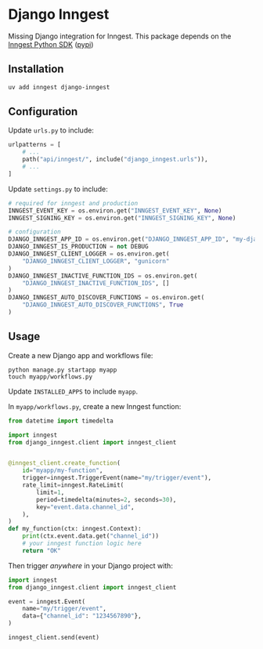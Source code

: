 # Django Inngest

Missing Django integration for Inngest. This package depends on the [Inngest Python SDK](https://github.com/inngest/inngest-python) ([pypi](https://pypi.org/project/inngest/))


## Installation
```bash
uv add inngest django-inngest
```

## Configuration

Update `urls.py` to include:

```python
urlpatterns = [
    # ...
    path("api/inngest/", include("django_inngest.urls")),
    # ...
]
```


Update `settings.py` to include:

```python
# required for inngest and production
INNGEST_EVENT_KEY = os.environ.get("INNGEST_EVENT_KEY", None)
INNGEST_SIGNING_KEY = os.environ.get("INNGEST_SIGNING_KEY", None)

# configuration
DJANGO_INNGEST_APP_ID = os.environ.get("DJANGO_INNGEST_APP_ID", "my-django-project")
DJANGO_INNGEST_IS_PRODUCTION = not DEBUG
DJANGO_INNGEST_CLIENT_LOGGER = os.environ.get(
    "DJANGO_INNGEST_CLIENT_LOGGER", "gunicorn"
)
DJANGO_INNGEST_INACTIVE_FUNCTION_IDS = os.environ.get(
    "DJANGO_INNGEST_INACTIVE_FUNCTION_IDS", []
)
DJANGO_INNGEST_AUTO_DISCOVER_FUNCTIONS = os.environ.get(
    "DJANGO_INNGEST_AUTO_DISCOVER_FUNCTIONS", True
)
```

## Usage

Create a new Django app and workflows file:
```
python manage.py startapp myapp
touch myapp/workflows.py
```
Update `INSTALLED_APPS` to include `myapp`.

In `myapp/workflows.py`, create a new Inngest function:
```python
from datetime import timedelta

import inngest
from django_inngest.client import inngest_client


@inngest_client.create_function(
    id="myapp/my-function",
    trigger=inngest.TriggerEvent(name="my/trigger/event"),
    rate_limit=inngest.RateLimit(
        limit=1,
        period=timedelta(minutes=2, seconds=30),
        key="event.data.channel_id",
    ),
)
def my_function(ctx: inngest.Context):
    print(ctx.event.data.get("channel_id"))
    # your inngest function logic here
    return "OK"
```

Then trigger _anywhere_ in your Django project with:

```python
import inngest
from django_inngest.client import inngest_client

event = inngest.Event(
    name="my/trigger/event",
    data={"channel_id": "1234567890"},
)

inngest_client.send(event)
```
